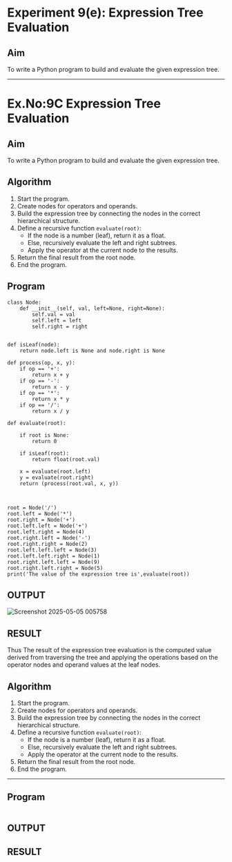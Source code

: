# Experiment 9(e): Expression Tree Evaluation

## Aim
To write a Python program to build and evaluate the given expression tree.

---
# Ex.No:9C Expression Tree Evaluation

## Aim
To write a Python program to build and evaluate the given expression tree.


## Algorithm

1. Start the program.
2. Create nodes for operators and operands.
3. Build the expression tree by connecting the nodes in the correct hierarchical structure.
4. Define a recursive function `evaluate(root)`:
   - If the node is a number (leaf), return it as a float.
   - Else, recursively evaluate the left and right subtrees.
   - Apply the operator at the current node to the results.
5. Return the final result from the root node.
6. End the program.


## Program

```
class Node:
    def __init__(self, val, left=None, right=None):
        self.val = val
        self.left = left
        self.right = right
 

def isLeaf(node):
    return node.left is None and node.right is None
 
def process(op, x, y):
    if op == '+':
        return x + y
    if op == '-':
        return x - y
    if op == '*':
        return x * y
    if op == '/':
        return x / y
 
def evaluate(root):

    if root is None:
        return 0
  
    if isLeaf(root):
        return float(root.val)
    
    x = evaluate(root.left)
    y = evaluate(root.right)
    return (process(root.val, x, y))
    


root = Node('/')
root.left = Node('*')
root.right = Node('+')
root.left.left = Node('+')
root.left.right = Node(4)
root.right.left = Node('-')
root.right.right = Node(2)
root.left.left.left = Node(3)
root.left.left.right = Node(1)
root.right.left.left = Node(9)
root.right.left.right = Node(5)
print('The value of the expression tree is',evaluate(root))

```

## OUTPUT
![Screenshot 2025-05-05 005758](https://github.com/user-attachments/assets/797eb3fa-b809-4c88-abe3-9f7bcf3c2faf)


## RESULT
Thus The result of the expression tree evaluation is the computed value derived from traversing the tree and applying the operations based on the operator nodes and operand values at the leaf nodes.

## Algorithm

1. Start the program.
2. Create nodes for operators and operands.
3. Build the expression tree by connecting the nodes in the correct hierarchical structure.
4. Define a recursive function `evaluate(root)`:
   - If the node is a number (leaf), return it as a float.
   - Else, recursively evaluate the left and right subtrees.
   - Apply the operator at the current node to the results.
5. Return the final result from the root node.
6. End the program.

---

## Program

```python

```

## OUTPUT


## RESULT


